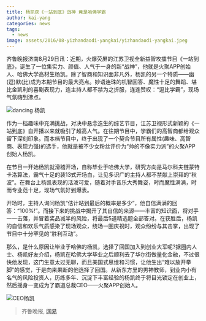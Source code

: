 ```yaml
---
title: 杨凯获《一站到底》战神 竟是哈佛学霸
author: kai-yang
categories: news
tags:
  - news
image: assets/2016/08-yizhandaodi-yangkai/yizhandaodi-yangkai.jpeg
---
```


齐鲁晚报济南8月29日讯：近期，火爆荧屏的江苏卫视全新益智攻擂节目《一站到底》，诞生了一位集实力、颜值、人气于一身的新“战神”，他就是火聚APP创始人、哈佛大学高材生杨凯。除了智商和知识面非凡外，杨凯的另一个特质——幽(逗)默(比)成为本期节目的最大亮点。妙语连珠的机智回答、魔性十足的舞蹈、堪比金凯利的喜剧表现力，连主持人都不禁为之折服，连连赞叹：“逗比学霸”，现场气氛嗨到沸点。

![dancing 杨凯](/assets/2016/08-yizhandaodi-yangkai/dancing-yangkai.jpeg)

作为一档趣味中充满挑战，对决中悬念迭生的综艺节目，江苏卫视形式新颖的《一站到底》自开播以来就吸引了超高人气。在往期节目中，学霸们的高智商都给观众留下深刻印象。而本档节目中，终于出现了一个契合节目所有属性(趣味、高智商、表现力强)的选手，他就是被不少女粉丝评价为“帅的不像实力派”的火聚APP创始人杨凯。

在节目一开始杨凯就滑稽开场，自称毕业于哈佛大学，研究方向是马尔科夫链蒙特卡洛算法，霸气十足的装13式开场白，让见多识广的主持人都不禁献上崇拜的“秋波”。在舞台上杨凯表现的活泼可爱，随着对手音乐大秀舞姿，时而魔性满满，时而专业范十足，现场气氛好到爆表。

开场时，主持人询问杨凯“估计站到最后的概率是多少”，他自信满满的回答：“100%!”。而接下来的挑战中揭开了其自信的来源——丰富的知识面，将对手一一击落，并冒着奖品减半的风险，将最后5道精选题全部答对。在获胜后，杨凯的自信和欢乐气质感染了现场观众，绕场一圈庆祝时，观众纷纷与其击掌，出现了节目中十分罕见的“胜利互动”。

那么，是什么原因让毕业于哈佛的杨凯，选择了回国加入到创业大军呢?据圈内人士、杨凯好友介绍，杨凯在哈佛大学毕业之后顺利去了华尔街做量化金融，不过很快他发现，这门生意太过无聊，而且美国式思维和习惯，让他生出“难以放开拳脚”的感觉，于是向来果断的他选择了回国。从新东方里的男神教师，到业内小有名气的风险投资人，历练多年、沉淀下丰富经验的杨凯终于将目光锁定在创业上，然后摇身一变成为了霸道总裁CEO——火聚APP创始人。

![CEO杨凯](/assets/2016/08-yizhandaodi-yangkai/ceo-yangkai.jpg)

> 齐鲁晚报, [网易](http://news.163.com/16/0829/23/BVM1KP0M00014SEH.html)
